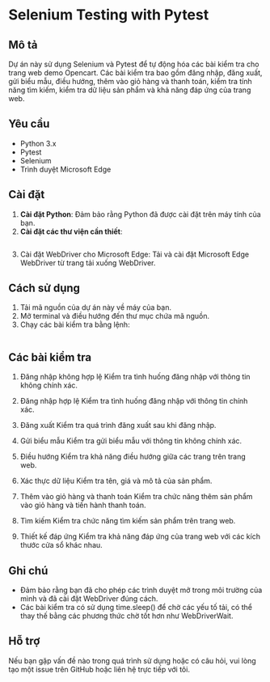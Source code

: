 # Selenium Testing with Pytest

## Mô tả
Dự án này sử dụng Selenium và Pytest để tự động hóa các bài kiểm tra cho trang web demo Opencart. Các bài kiểm tra bao gồm đăng nhập, đăng xuất, gửi biểu mẫu, điều hướng, thêm vào giỏ hàng và thanh toán, kiểm tra tính năng tìm kiếm, kiểm tra dữ liệu sản phẩm và khả năng đáp ứng của trang web.

## Yêu cầu
- Python 3.x
- Pytest
- Selenium
- Trình duyệt Microsoft Edge

## Cài đặt
1. **Cài đặt Python**: Đảm bảo rằng Python đã được cài đặt trên máy tính của bạn.
2. **Cài đặt các thư viện cần thiết**:
   ```pip install pytest selenium
3. Cài đặt WebDriver cho Microsoft Edge: Tải và cài đặt Microsoft Edge WebDriver từ trang tải xuống WebDriver.

## Cách sử dụng
1. Tải mã nguồn của dự án này về máy của bạn.
2. Mở terminal và điều hướng đến thư mục chứa mã nguồn.
3. Chạy các bài kiểm tra bằng lệnh:
    ```pytest

## Các bài kiểm tra
1. Đăng nhập không hợp lệ
Kiểm tra tình huống đăng nhập với thông tin không chính xác.

2. Đăng nhập hợp lệ
Kiểm tra tình huống đăng nhập với thông tin chính xác.

3. Đăng xuất
Kiểm tra quá trình đăng xuất sau khi đăng nhập.

4. Gửi biểu mẫu
Kiểm tra gửi biểu mẫu với thông tin không chính xác.

5. Điều hướng
Kiểm tra khả năng điều hướng giữa các trang trên trang web.

6. Xác thực dữ liệu
Kiểm tra tên, giá và mô tả của sản phẩm.

7. Thêm vào giỏ hàng và thanh toán
Kiểm tra chức năng thêm sản phẩm vào giỏ hàng và tiến hành thanh toán.

8. Tìm kiếm
Kiểm tra chức năng tìm kiếm sản phẩm trên trang web.

9. Thiết kế đáp ứng
Kiểm tra khả năng đáp ứng của trang web với các kích thước cửa sổ khác nhau.

## Ghi chú
- Đảm bảo rằng bạn đã cho phép các trình duyệt mở trong môi trường của mình và đã cài đặt WebDriver đúng cách.
- Các bài kiểm tra có sử dụng time.sleep() để chờ các yếu tố tải, có thể thay thế bằng các phương thức chờ tốt hơn như WebDriverWait.

## Hỗ trợ
Nếu bạn gặp vấn đề nào trong quá trình sử dụng hoặc có câu hỏi, vui lòng tạo một issue trên GitHub hoặc liên hệ trực tiếp với tôi.






